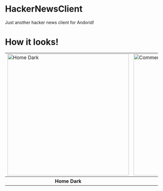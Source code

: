 # HackerNewsClient
Just another hacker news client for Andorid!

# How it looks!

<table>
	<tr>
		<td> <img src="https://github.com/VishnuSanal/HackerNewsClient/assets/50027064/46110048-d3ec-4a39-b5de-89282072c173" alt="Home Dark" height=400px /> </td>
		<td> <img src="https://github.com/VishnuSanal/HackerNewsClient/assets/50027064/09010cf2-85e5-4a37-9572-1b8d1011bb40" alt="Comments Dark" height=400px /> </td>
		<td> <img src="https://github.com/VishnuSanal/HackerNewsClient/assets/50027064/005c293a-92ca-4159-bd30-1b2c4d3bae70" alt="Home Light" height=400px /> </td>
		<td> <img src="https://github.com/VishnuSanal/HackerNewsClient/assets/50027064/37a8510d-18d4-458c-9ad1-5df86b16b8af" alt="Comments Light" height=400px /> </td>
	</tr>
	<tr>
    		<th> Home Dark </th>
		<th> Comments Dark </th>
    		<th> Home Light </th>
    		<th> Comments Light </th>
	</tr>
</table>
